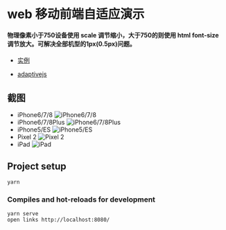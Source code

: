 # web 移动前端自适应演示
#### 物理像素小于750设备使用 scale 调节缩小，大于750的则使用 html font-size 调节放大。可解决全部机型的1px(0.5px)问题。

- [实例](https://lin09.github.io/demo/mobile-front-end-adaptive/dist/index.html)
* [adaptivejs](https://github.com/lin09/adaptivejs)

## 截图
* iPhone6/7/8
![iPhone6/7/8](https://lin09.github.io/demo/mobile-front-end-adaptive/screenshot/iPhone6~8.jpg)
* iPhone6/7/8Plus
![iPhone6/7/8Plus](https://lin09.github.io/demo/mobile-front-end-adaptive/screenshot/iPhone6~8Plus.jpg)
* iPhone5/ES
![iPhone5/ES](https://lin09.github.io/demo/mobile-front-end-adaptive/screenshot/iPhone5.jpg)
* Pixel 2
![Pixel 2](https://lin09.github.io/demo/mobile-front-end-adaptive/screenshot/Pixel2.jpg)
* iPad
![iPad](https://lin09.github.io/demo/mobile-front-end-adaptive/screenshot/iPad.jpg)

## Project setup
```
yarn
```

### Compiles and hot-reloads for development
```
yarn serve
open links http://localhost:8080/
```

